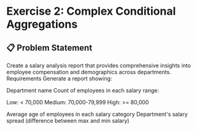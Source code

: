 # Exercise 2: Complex Conditional Aggregations
## 📋 Problem Statement
Create a salary analysis report that provides comprehensive insights into employee compensation and demographics across departments.
Requirements
Generate a report showing:

Department name
Count of employees in each salary range:

Low: < 70,000
Medium: 70,000-79,999
High: >= 80,000


Average age of employees in each salary category
Department's salary spread (difference between max and min salary)

